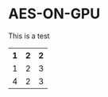 # AES-ON-GPU
This is a test
<table class="tg">
  <tr>
    <th class="tg-us36">1</th>
    <th class="tg-us36">2</th>
    <th class="tg-us36">2</th>
  </tr>
  <tr>
    <td class="tg-us36">1</td>
    <td class="tg-us36">2</td>
    <td class="tg-us36">3</td>
  </tr>
  <tr>
    <td class="tg-us36">4</td>
    <td class="tg-us36">2</td>
    <td class="tg-us36">3</td>
  </tr>
</table>
